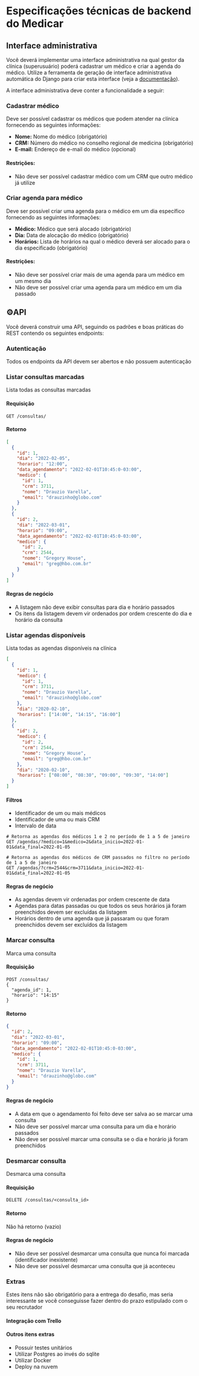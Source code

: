 # Especificações técnicas de backend do Medicar

## Interface administrativa

Você deverá implementar uma interface administrativa na qual gestor da clínica (superusuário) poderá cadastrar um médico e criar a agenda do médico. Utilize a ferramenta de geração de interface administrativa automática do Django para criar esta interface (veja a [documentação](https://docs.djangoproject.com/en/4.0/ref/contrib/admin/)).

A interface administrativa deve conter a funcionalidade a seguir:

### Cadastrar médico

Deve ser possível cadastrar os médicos que podem atender na clínica fornecendo as seguintes informações:

- **Nome:** Nome do médico (obrigatório)
- **CRM:** Número do médico no conselho regional de medicina (obrigatório)
- **E-mail:** Endereço de e-mail do médico (opcional)

#### Restrições:

- Não deve ser possível cadastrar médico com um CRM que outro médico já utilize

### Criar agenda para médico

Deve ser possível criar uma agenda para o médico em um dia específico fornecendo as seguintes informações:

- **Médico:** Médico que será alocado (obrigatório)
- **Dia:** Data de alocação do médico (obrigatório)
- **Horários:** Lista de horários na qual o médico deverá ser alocado para o dia especificado (obrigatório)

#### Restrições:

- Não deve ser possível criar mais de uma agenda para um médico em um mesmo dia
- Não deve ser possível criar uma agenda para um médico em um dia passado

## :gear:API

Você deverá construir uma API, seguindo os padrões e boas práticas do REST contendo os seguintes endpoints:

### Autenticação

Todos os endpoints da API devem ser abertos e não possuem autenticação 

### Listar consultas marcadas

Lista todas as consultas marcadas

#### Requisição

```
GET /consultas/
```

#### Retorno

```json
[
  {
    "id": 1,
    "dia": "2022-02-05",
    "horario": "12:00",
    "data_agendamento": "2022-02-01T10:45:0-03:00",
    "medico": {
      "id": 1,
      "crm": 3711,
      "nome": "Drauzio Varella",
      "email": "drauzinho@globo.com"
    }
  },
  {
    "id": 2,
    "dia": "2022-03-01",
    "horario": "09:00",
    "data_agendamento": "2022-02-01T10:45:0-03:00",
    "medico": {
      "id": 2,
      "crm": 2544,
      "nome": "Gregory House",
      "email": "greg@hbo.com.br"
    }
  }
]
```

#### Regras de negócio

- A listagem não deve exibir consultas para dia e horário passados
- Os itens da listagem devem vir ordenados por ordem crescente do dia e horário da consulta

### Listar agendas disponíveis

Lista todas as agendas disponíveis na clínica

```json
[
  {
    "id": 1,
    "medico": {
      "id": 1,
      "crm": 3711,
      "nome": "Drauzio Varella",
      "email": "drauzinho@globo.com"
    },
    "dia": "2020-02-10",
    "horarios": ["14:00", "14:15", "16:00"]
  },
  {
    "id": 2,
    "medico": {
      "id": 2,
      "crm": 2544,
      "nome": "Gregory House",
      "email": "greg@hbo.com.br"
    },
    "dia": "2020-02-10",
    "horarios": ["08:00", "08:30", "09:00", "09:30", "14:00"]
  }
]
```

#### Filtros

- Identificador de um ou mais médicos
- Identificador de uma ou mais CRM
- Intervalo de data

```
# Retorna as agendas dos médicos 1 e 2 no período de 1 a 5 de janeiro
GET /agendas/?medico=1&medico=2&data_inicio=2022-01-01&data_final=2022-01-05

# Retorna as agendas dos médicos de CRM passados no filtro no período de 1 a 5 de janeiro
GET /agendas/?crm=2544&crm=3711&data_inicio=2022-01-01&data_final=2022-01-05
```

#### Regras de negócio

- As agendas devem vir ordenadas por ordem crescente de data
- Agendas para datas passadas ou que todos os seus horários já foram preenchidos devem ser excluídas da listagem
- Horários dentro de uma agenda que já passaram ou que foram preenchidos devem ser excluídos da listagem

### Marcar consulta

Marca uma consulta

#### Requisição

```
POST /consultas/
{
  "agenda_id": 1,
  "horario": "14:15"
}
```

#### Retorno

```json
{
  "id": 2,
  "dia": "2022-03-01",
  "horario": "09:00",
  "data_agendamento": "2022-02-01T10:45:0-03:00",
  "medico": {
    "id": 1,
    "crm": 3711,
    "nome": "Drauzio Varella",
    "email": "drauzinho@globo.com"
  }
}
```

#### Regras de negócio

- A data em que o agendamento foi feito deve ser salva ao se marcar uma consulta
- Não deve ser possível marcar uma consulta para um dia e horário passados
- Não deve ser possível marcar uma consulta se o dia e horário já foram preenchidos

### Desmarcar consulta

Desmarca uma consulta

#### Requisição

```
DELETE /consultas/<consulta_id>
```

#### Retorno

Não há retorno (vazio)

#### Regras de negócio

- Não deve ser possível desmarcar uma consulta que nunca foi marcada (identificador inexistente)
- Não deve ser possível desmarcar uma consulta que já aconteceu

### Extras

Estes itens não são obrigatório para a entrega do desafio, mas seria interessante se você conseguisse fazer dentro do prazo estipulado com o seu recrutador

#### Integração com Trello

#### Outros itens extras

- Possuir testes unitários
- Utilizar Postgres ao invés do sqlite
- Utilizar Docker
- Deploy na nuvem
